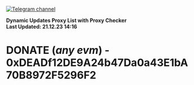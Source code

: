 [![Telegram channel](https://img.shields.io/endpoint?url=https://runkit.io/damiankrawczyk/telegram-badge/branches/master?url=https://t.me/n4z4v0d)](https://t.me/n4z4v0d) 

**Dynamic Updates Proxy List with Proxy Checker**  
**Last Updated: 21.12.23 14:16**

# DONATE (_any evm_) - 0xDEADf12DE9A24b47Da0a43E1bA70B8972F5296F2
